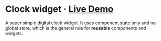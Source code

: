 # Clock widget · [Live Demo](https://solkimicreb.github.io/react-easy-state/examples/clock/build)

A super simple digital clock widget. It uses component state only and no global store, which is the general rule for **reusable** components and widgets.
